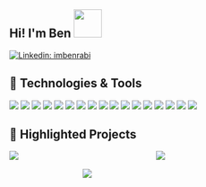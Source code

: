 
## Hi! I'm Ben <img src="https://media.giphy.com/media/mGcNjsfWAjY5AEZNw6/giphy.gif" width="50">
[![Linkedin: imbenrabi](https://img.shields.io/badge/-imbenrabi-blue?style=flat-square&logo=Linkedin&logoColor=white&link=https://www.linkedin.com/in/ben-rabi-101/)](https://www.linkedin.com/in/ben-rabi-101/)

## 🔧 Technologies & Tools

![](https://img.shields.io/badge/Code-TypeScript-informational?style=flat&logo=typescript&logoColor=white&color=cc85fb)
![](https://img.shields.io/badge/Code-JavaScript-informational?style=flat&logo=javascript&logoColor=white&color=cc85fb)
![](https://img.shields.io/badge/Code-Rust-informational?style=flat&logo=rust&logoColor=white&color=cc85fb)
![](https://img.shields.io/badge/Code-Python-informational?style=flat&logo=python&logoColor=white&color=cc85fb)
![](https://img.shields.io/badge/Code-React-informational?style=flat&logo=react&logoColor=white&color=cc85fb)
![](https://img.shields.io/badge/Code-Next-informational?style=flat&logo=next.js&logoColor=white&color=cc85fb)
![](https://img.shields.io/badge/Code-Vue-informational?style=flat&logo=vue.js&logoColor=white&color=cc85fb)
![](https://img.shields.io/badge/Code-Nuxt-informational?style=flat&logo=Nuxt.js&logoColor=white&color=cc85fb)
![](https://img.shields.io/badge/Code-Kafka-informational?style=flat&logo=apachekafka&logoColor=white&color=cc85fb)
![](https://img.shields.io/badge/Code-Vite-informational?style=flat&logo=vite&logoColor=white&color=cc85fb)
![](https://img.shields.io/badge/Tools-Docker-informational?style=flat&logo=docker&logoColor=white&color=cc85fb)
![](https://img.shields.io/badge/Tools-Webpack-informational?style=flat&logo=webpack&logoColor=white&color=cc85fb)
![](https://img.shields.io/badge/Tools-Jest-informational?style=flat&logo=jest&logoColor=white&color=cc85fb)
![](https://img.shields.io/badge/Tools-Puppeteer-informational?style=flat&logo=puppeteer&logoColor=white&color=cc85fb)
![](https://img.shields.io/badge/Tools-Firebase-informational?style=flat&logo=firebase&logoColor=white&color=cc85fb)
![](https://img.shields.io/badge/Tools-Tap-informational?style=flat&logo=jest&logoColor=white&color=cc85fb)
![](https://img.shields.io/badge/Editor-VS_Code-informational?style=flat&logo=visual-studio-code&logoColor=white&color=cc85fb)

## 💼 Highlighted Projects

<div style="display: flex; flex-direction: column; align-items: center;">
  <div style="display: flex; justify-content: space-between; width: 100%; gap: 16px; margin-bottom: 16px;">
    <a href="https://github.com/imbenrabi/Event-Driven-Architecture" style="width: 48%;">
      <img align="top" src="https://github-readme-stats.vercel.app/api/pin/?username=imbenrabi&repo=Event-Driven-Architecture&title_color=ffffff&text_color=c9cacc&icon_color=cc85fb&bg_color=1d1f21" />
    </a>
    <a href="https://github.com/imbenrabi/Rust-WASM-Webpack-Starter" style="width: 48%;">
      <img align="top" src="https://github-readme-stats.vercel.app/api/pin/?username=imbenrabi&repo=Rust-WASM-Webpack-Starter&title_color=ffffff&text_color=c9cacc&icon_color=cc85fb&bg_color=1d1f21" />
    </a>
  </div>
  <div style="width: 48%;">
    <a href="https://github.com/imbenrabi/React-TS-ESLint-Webpack-Starter" style="width: 100%;">
      <img align="top" src="https://github-readme-stats.vercel.app/api/pin/?username=imbenrabi&repo=React-TS-ESLint-Webpack-Starter&title_color=ffffff&text_color=c9cacc&icon_color=cc85fb&bg_color=1d1f21" />
    </a>
  </div>
</div>
